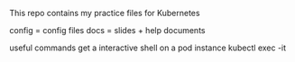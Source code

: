 This repo contains my practice files for Kubernetes

config = config files
docs = slides + help documents

useful commands
get a interactive shell on a pod instance
kubectl exec -it <POD NAME> <command>

